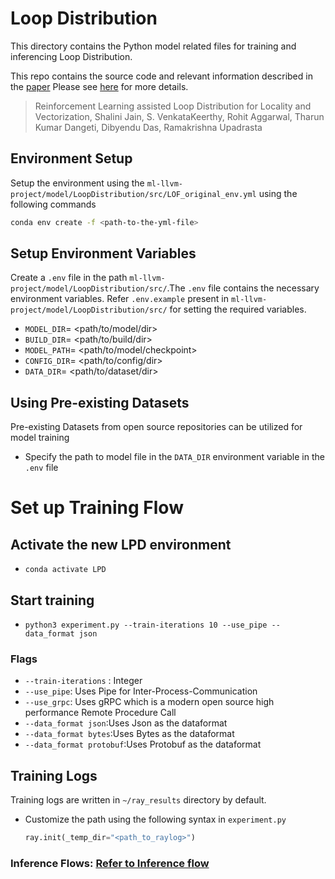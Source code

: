 
# Loop Distribution

This directory contains the Python model related files for training and inferencing Loop Distribution.



This repo contains the source code and relevant information described in the [paper](https://ieeexplore.ieee.org/abstract/document/10026979)
Please see [here](https://compilers.cse.iith.ac.in/publications/rl_loop_distribution/) for more details.

> Reinforcement Learning assisted Loop Distribution for Locality and Vectorization, Shalini Jain, S. VenkataKeerthy, Rohit Aggarwal, Tharun Kumar Dangeti, Dibyendu Das, Ramakrishna Upadrasta


## Environment Setup


Setup the environment using the `ml-llvm-project/model/LoopDistribution/src/LOF_original_env.yml` using the following commands

```bash
conda env create -f <path-to-the-yml-file>
```
## Setup Environment Variables

Create a `.env` file in the path `ml-llvm-project/model/LoopDistribution/src/`.The `.env` file contains the necessary environment variables. Refer `.env.example` present in `ml-llvm-project/model/LoopDistribution/src/` for setting the required variables.

- `MODEL_DIR`= <path/to/model/dir>
- `BUILD_DIR`= <path/to/build/dir>
- `MODEL_PATH`= <path/to/model/checkpoint>
- `CONFIG_DIR`= <path/to/config/dir>
- `DATA_DIR`= <path/to/dataset/dir>


## Using Pre-existing Datasets
Pre-existing Datasets from open source repositories can be utilized for model training
- Specify the path to model file in the `DATA_DIR` environment variable in the `.env` file


# Set up Training Flow
## Activate the new LPD environment
* ```conda activate LPD```

## Start training 
*  ```python3 experiment.py --train-iterations 10 --use_pipe --data_format json ```


### Flags
* ```--train-iterations``` : Integer
* ```--use_pipe```: Uses Pipe for Inter-Process-Communication
* ```--use_grpc```: Uses gRPC which is a modern open source high performance Remote Procedure Call
* ```--data_format json```:Uses Json as the dataformat
* ```--data_format bytes```:Uses Bytes as the dataformat
* ```--data_format protobuf```:Uses Protobuf as the dataformat

## Training Logs
Training logs are written in `~/ray_results` directory by default.
- Customize the path using the following syntax in `experiment.py`
    ```py
    ray.init(_temp_dir="<path_to_raylog>")  
    ```

### Inference Flows: [Refer to Inference flow](../../llvm/lib/Transforms/Scalar/IR2Vec-LOF/custom_loop_distribution/Readme.md)